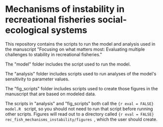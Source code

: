 # Mechanisms of instability in recreational fisheries social-ecological systems

This repository contains the scripts to run the model and analysis used in the manuscript "Focusing on what matters most: Evaluating multiple challenges to stability in recreational fisheries."

The "model" folder includes the script used to run the model. 

The "analysis" folder includes scripts used to run analyses of the model's sensitivity to parameter values.

The "fig_scripts" folder includes scripts used to create those figures in the manuscript that are based on modeled data.

The scripts in "analysis" and "fig_scripts" both call the ```{r eval = FALSE} model.R ``` script, so you should not need to run that script before running other scripts. Figures will read out to a directory called ```{r eval = FALSE} rec_fish_mechanisms_instability/figures ```, which the user should create.